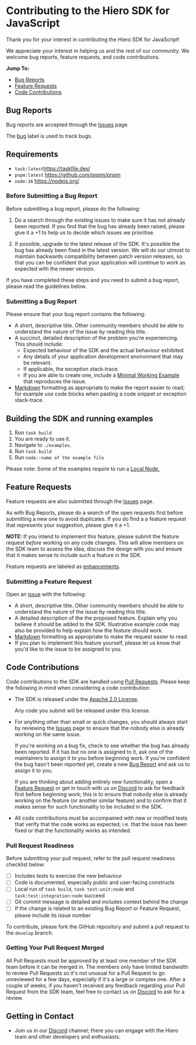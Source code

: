 # Contributing to the Hiero SDK for JavaScript

Thank you for your interest in contributing the Hiero SDK for JavaScript!

We appreciate your interest in helping us and the rest of our community. We welcome bug reports, feature requests, and code contributions.

**Jump To:**

-   [Bug Reports](#bug-reports)
-   [Feature Requests](#feature-requests)
-   [Code Contributions](#code-contributions)

## Bug Reports

Bug reports are accepted through the [Issues][issues] page.

The [bug][label-bug] label is used to track bugs.

## Requirements

-   `task:latest`https://taskfile.dev/
-   `pnpm:latest` https://github.com/pnpm/pnpm
-   `node:16` https://nodejs.org/

### Before Submitting a Bug Report

Before submitting a bug report, please do the following:

1. Do a search through the existing issues to make sure it has not already been reported. If you find that the bug has already been raised, please give it a +1 to help us to decide which issues we prioritise.

2. If possible, upgrade to the latest release of the SDK. It's possible the bug has already been fixed in the latest version. We will do our utmost to maintain backwards compatibility between patch version releases, so that you can be confident that your application will continue to work as expected with the newer version.

If you have completed these steps and you need to submit a bug report, please read the guidelines below.

### Submitting a Bug Report

Please ensure that your bug report contains the following:

-   A short, descriptive title. Other community members should be able to understand the nature of the issue by reading this title.
-   A succinct, detailed description of the problem you're experiencing. This should include:
    -   Expected behaviour of the SDK and the actual behaviour exhibited.
    -   Any details of your application development environment that may be relevant.
    -   If applicable, the exception stack-trace.
    -   If you are able to create one, include a [Minimal Working Example][mwe] that reproduces the issue.
-   [Markdown][markdown] formatting as appropriate to make the report easier to read; for example use code blocks when pasting a code snippet or exception stack-trace.

## Building the SDK and running examples

1. Run `task build`
2. You are ready to use it.
3. Navigate to `./examples`.
4. Run `task build`
5. Run `node::name of the example file`

Please note: Some of the examples require to run a [Local Node.](https://github.com/hiero-ledger/hiero-local-node)

## Feature Requests

Feature requests are also submitted through the [Issues][issues] page.

As with Bug Reports, please do a search of the open requests first before submitting a new one to avoid duplicates. If you do find a a feature request that represents your suggestion, please give it a +1.

**NOTE:** If you intend to implement this feature, please submit the feature request _before_ working on any code changes. This will allow members on the SDK team to assess the idea, discuss the design with you and ensure that it makes sense to include such a feature in the SDK.

Feature requests are labeled as [enhancements][label-enhancement].

### Submitting a Feature Request

Open an [issue][issues] with the following:

-   A short, descriptive title. Other community members should be able to understand the nature of the issue by reading this title.
-   A detailed description of the the proposed feature. Explain why you believe it should be added to the SDK. Illustrative example code may also be provided to help explain how the feature should work.
-   [Markdown][markdown] formatting as appropriate to make the request easier to read.
-   If you plan to implement this feature yourself, please let us know that you'd like to the issue to be assigned to you.

## Code Contributions

Code contributions to the SDK are handled using [Pull Requests][pull-requests]. Please keep the following in mind when considering a code contribution:

-   The SDK is released under the [Apache 2.0 License][license].

    Any code you submit will be released under this license.

-   For anything other than small or quick changes, you should always start by reviewing the [Issues][issues] page to ensure that the nobody else is already working on the same issue.

    If you're working on a bug fix, check to see whether the bug has already been reported. If it has but no one is assigned to it, ask one of the maintainers to assign it to you before beginning work. If you're confident the bug hasn't been reported yet, create a new [Bug Report](#bug-reports) and ask us to assign it to you.

    If you are thinking about adding entirely new functionality, open a [Feature Request](#feature-requests) or get in touch with us on [Discord](discord) to ask for feedback first before beginning work; this is to ensure that nobody else is already working on the feature (or another similar feature) and to confirm that it makes sense for such functionality to be included in the SDK.

-   All code contributions must be accompanied with new or modified tests that verify that the code works as expected; i.e. that the issue has been fixed or that the functionality works as intended.

### Pull Request Readiness

Before submitting your pull request, refer to the pull request readiness checklist below:

-   [ ] Includes tests to exercise the new behaviour
-   [ ] Code is documented, especially public and user-facing constructs
-   [ ] Local run of `task build`, `task test:unit:node` and `task:test:integration:node` succeed
-   [ ] Git commit message is detailed and includes context behind the change
-   [ ] If the change is related to an existing Bug Report or Feature Request, please include its issue number

To contribute, please fork the GitHub repository and submit a pull request to the `develop` branch.

### Getting Your Pull Request Merged

All Pull Requests must be approved by at least one member of the SDK team before it can be merged in. The members only have limited bandwidth to review Pull Requests so it's not unusual for a Pull Request to go unreviewed for a few days, especially if it's a large or complex one. After a couple of weeks, if you haven't received any feedback regarding your Pull Request from the SDK team, feel free to contact us on [Discord](discord) to ask for a review.

## Getting in Contact

-   Join us in our [Discord][discord] channel; there you can engage with the Hiero team and other developers and enthusiasts.

[license]: https://github.com/hiero-ledger/hiero-sdk-js/blob/main/LICENSE
[mwe]: https://en.wikipedia.org/wiki/Minimal_Working_Example
[markdown]: https://guides.github.com/features/mastering-markdown/
[issues]: https://github.com/hiero-ledger/hiero-sdk-js/issues
[pull-requests]: https://github.com/hiero-ledger/hiero-sdk-js/pulls
[label-bug]: https://github.com/hiero-ledger/hiero-sdk-js/labels/bug
[label-enhancement]: https://github.com/hiero-ledger/hiero-sdk-js/labels/enhancement
[discord]: https://hedera.com/discord
